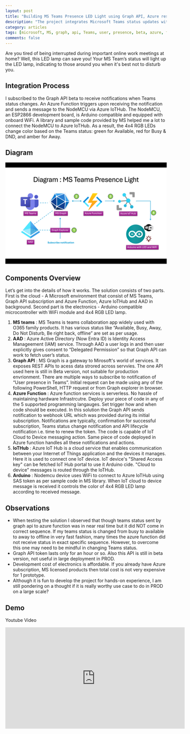 ```yaml
---
layout: post
title: "Building MS Teams Presence LED Light using Graph API, Azure resources and Arduino"
description: "The project integrates Microsoft Teams status updates with Azure resources and a NodeMCU-powered RGB LED lamp"
category: articles
tags: [microsoft, MS, graph, api, Teams, user, presence, beta, azure, function, iot, iothub, hub, arduino, esp8266, nodemcu, rgb, led, 4x4, lamp, token, entraid, aad]
comments: false
---
```

Are you tired of being interrupted during important online work meetings at home? Well, this LED lamp can save you! Your MS Team’s status will light up the LED lamp, indicating to those around you when it's best not to disturb you.

## Integration Process
I subscribed to the Graph API beta to receive notifications when Teams status changes. An Azure Function triggers upon receiving the notification and sends a message to the NodeMCU via Azure IoTHub. The NodeMCU, an ESP2866 development board, is Arduino compatible and equipped with onboard WiFi. A library and sample code provided by MS helped me a lot to connect the NodeMCU to Azure IoTHub. As a result, the 4x4 RGB LEDs change color based on the Teams status: green for Available, red for Busy & DND, and amber for Away.

## Diagram
![Diagram](https://raw.githubusercontent.com/Mparesh/mparesh.github.io/8fc0a5454d04a9dff1f599dd440aeed6bf60afd7/asset/MSTeamPresence.png "Diagram")

## Components Overview
Let’s get into the details of how it works. The solution consists of two parts. First is the cloud - A Microsoft environment that consist of MS Teams, Graph API subscription and Azure Function, Azure IoTHub and AAD in background. Second part is the electronics - Arduino compatible microcontroller with WiFi module and 4x4 RGB LED lamp.

1. **MS teams** : MS Teams is teams collaboration app widely used with O365 family products. It has various status like “Available, Busy, Away, Do Not Disturb, Be right back, offline” are set as per usage.
2. **AAD** : Azure Active Directory (Now Entra ID) is Identity Access Manageement (IAM) service. Through AAD a user logs in and then user explicitly gives consent to “Delegated Permission” so that Graph API can work to fetch user’s status.
3. **Graph API** : MS Graph is a gateway to Mirosoft's world of services. It exposes REST APIs to acess data strored across servvies. The one API used here is still in Beta version, not suitable for production envrionment. There are multiple ways to subscribe to notification of “User presence in Teams”. Initial request can be made using any of the following PowerShell, HTTP request or from Graph explorer in browser.
4. **Azure Function** : Azure function services is serverless. No hassle of maintaining hardware Infrastrcutre. Deploy your piece of code in any of the 5 supported programming langauges. Set trigger how and when code should be executed. In this solution the Graph API sends notification to webhook URL which was provided during its initial subscription. Notifications are typically, confirmation for successful subscription, Teams status change notification and API lifecycle notification i.e. time to renew the token. The code is capable of IoT Cloud to Device messaging action. Same piece of code deployed in Azure function handles all these notifications and actions.
5. **IoTHub** : Azure IoT Hub is a cloud service that enables communication between your Internet of Things application and the devices it manages. Here it is used to connect one IoT device. IoT device's "Shared Access key" can be fetched IoT Hub portal to use it Arduino cide. "Cloud to device" messages is routed through the IoTHub.
6. **Arduino** : Nodemcu device uses WiFi to connect to Azure IoTHub using SAS token as per sample code in MS library. When IoT cloud to device message is received it controls the color of 4x4 RGB LED lamp according to received message.

## Observations
- When testing the solution I observed that though teams status sent by graph api to azure function was in near real time but it did NOT come in correct sequence. If my teams status is changed from busy to available to away to offline in very fast fashion, many times the azure function did not receive status in exact specific sequence. However, to overcome this one may need to be mindful in changing Teams status.
- Graph API token lasts only for an hour or so. Also this API is still in beta version, not useful in large deployment in PROD.
- Development cost of electronics is affordable. If you already have Azure subscription, MS licensed products then total cost is not very expensive for 1 prototype.
- Although it is fun to develop the project for hands-on experience, I am still pondering on a thought if it is really worthy use case to do in PROD on a large scale?

## Demo
Youtube Video

<p align="center">
<iframe width="560" height="315" src="https://www.youtube.com/embed/6C6oODJ-Gak?si=cryshV58UvBE9FSn" title="YouTube video player" frameborder="0" allow="accelerometer; autoplay; clipboard-write; encrypted-media; gyroscope; picture-in-picture; web-share" referrerpolicy="strict-origin-when-cross-origin" allowfullscreen></iframe>
</p>

